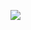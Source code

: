 [![](https://i.ytimg.com/vi_webp/4cAqne-7BQI/maxresdefault.webp)](https://www.youtube.com/embed/4cAqne-7BQI)
